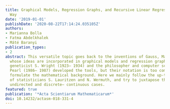 ```yaml
---
title: Graphical Models, Regression Graphs, and Recursive Linear Regression in a Unified
  Way
date: '2019-01-01'
publishDate: '2020-08-22T17:14:24.035105Z'
authors:
- Marianna Bolla
- Fatma Abdelkhalek
- Máté Baranyi
publication_types:
- 2
abstract: This versatile topic goes back to the inventions of Gauss, Markov, and Gibbs,
  whose ideas are incorporated in graphical models and regression graphs. Later, the
  geneticist S. Wright (1923– 1934) and the philosopher and computer scientist J.
  Pearl (1986– 1987) developed the tools, but their notation is too complicated to
  formulate the mathematical background. Here we mainly follow the up-to-date discussion
  of statisticians S. Lauritzen and N. Wermuth, and try to juxtapose the directed–
  undirected and discrete– continuous cases.
featured: true
publication: '*Acta Scientiarum Mathematicarum*'
doi: 10.14232/actasm-018-331-4
---
```


